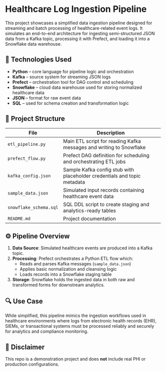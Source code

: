 # Healthcare Log Ingestion Pipeline

This project showcases a simplified data ingestion pipeline designed for streaming and batch processing of healthcare-related event logs. It simulates an end-to-end architecture for ingesting semi-structured JSON data from a Kafka topic, processing it with Prefect, and loading it into a Snowflake data warehouse.

## 🧰 Technologies Used

- **Python** – core language for pipeline logic and orchestration
- **Kafka** – source system for streaming JSON logs
- **Prefect** – orchestration tool for DAG control and scheduling
- **Snowflake** – cloud data warehouse used for storing normalized healthcare data
- **JSON** – format for raw event data
- **SQL** – used for schema creation and transformation logic

## 📂 Project Structure

| File | Description |
|------|-------------|
| `etl_pipeline.py` | Main ETL script for reading Kafka messages and writing to Snowflake |
| `prefect_flow.py` | Prefect DAG definition for scheduling and orchestrating ETL jobs |
| `kafka_config.json` | Sample Kafka config stub with placeholder credentials and topic metadata |
| `sample_data.json` | Simulated input records containing healthcare event data |
| `snowflake_schema.sql` | SQL DDL script to create staging and analytics-ready tables |
| `README.md` | Project documentation |

## ⚙️ Pipeline Overview

1. **Data Source**: Simulated healthcare events are produced into a Kafka topic.
2. **Processing**: Prefect orchestrates a Python ETL flow which:
   - Reads and parses Kafka messages (`sample_data.json`)
   - Applies basic normalization and cleansing logic
   - Loads records into a Snowflake staging table
3. **Storage**: Snowflake holds the ingested data in both raw and transformed forms for downstream analytics.

## 🔍 Use Case

While simplified, this pipeline mimics the ingestion workflows used in healthcare environments where logs from electronic health records (EHR), SIEMs, or transactional systems must be processed reliably and securely for analytics and compliance monitoring.

## 🚧 Disclaimer

This repo is a demonstration project and does **not** include real PHI or production configurations.
